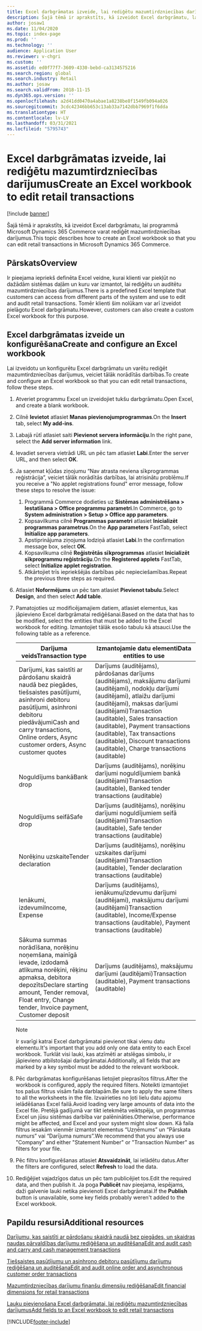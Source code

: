 ```yaml
---
title: Excel darbgrāmatas izveide, lai rediģētu mazumtirdzniecības darījumus
description: Šajā tēmā ir aprakstīts, kā izveidot Excel darbgrāmatu, lai programmā Microsoft Dynamics 365 Commerce varat rediģēt mazumtirdzniecības darījumus.
author: josaw1
ms.date: 11/04/2020
ms.topic: index-page
ms.prod: ''
ms.technology: ''
audience: Application User
ms.reviewer: v-chgri
ms.custom: ''
ms.assetid: ed0f77f7-3609-4330-bebd-ca3134575216
ms.search.region: global
ms.search.industry: Retail
ms.author: josaw
ms.search.validFrom: 2018-11-15
ms.dyn365.ops.version: ''
ms.openlocfilehash: a2d41dd0470a4abae1a8238be8f1549fb094a026
ms.sourcegitcommit: 3cdc42346bb653c13ab33a7142dbb7969f1f6dda
ms.translationtype: HT
ms.contentlocale: lv-LV
ms.lasthandoff: 03/31/2021
ms.locfileid: "5795743"
---
```

# <a name="create-an-excel-workbook-to-edit-retail-transactions"></a><span data-ttu-id="84a27-103">Excel darbgrāmatas izveide, lai rediģētu mazumtirdzniecības darījumus</span><span class="sxs-lookup"><span data-stu-id="84a27-103">Create an Excel workbook to edit retail transactions</span></span>

[!include [banner](../includes/banner.md)]

<span data-ttu-id="84a27-104">Šajā tēmā ir aprakstīts, kā izveidot Excel darbgrāmatu, lai programmā Microsoft Dynamics 365 Commerce varat rediģēt mazumtirdzniecības darījumus.</span><span class="sxs-lookup"><span data-stu-id="84a27-104">This topic describes how to create an Excel workbook so that you can edit retail transactions in Microsoft Dynamics 365 Commerce.</span></span>

## <a name="overview"></a><span data-ttu-id="84a27-105">Pārskats</span><span class="sxs-lookup"><span data-stu-id="84a27-105">Overview</span></span>

<span data-ttu-id="84a27-106">Ir pieejama iepriekš definēta Excel veidne, kurai klienti var piekļūt no dažādām sistēmas daļām un kuru var izmantot, lai rediģētu un auditētu mazumtirdzniecības darījumus.</span><span class="sxs-lookup"><span data-stu-id="84a27-106">There is a predefined Excel template that customers can access from different parts of the system and use to edit and audit retail transactions.</span></span> <span data-ttu-id="84a27-107">Tomēr klienti šim nolūkam var arī izveidot pielāgotu Excel darbgrāmatu.</span><span class="sxs-lookup"><span data-stu-id="84a27-107">However, customers can also create a custom Excel workbook for this purpose.</span></span>

## <a name="create-and-configure-an-excel-workbook"></a><span data-ttu-id="84a27-108">Excel darbgrāmatas izveide un konfigurēšana</span><span class="sxs-lookup"><span data-stu-id="84a27-108">Create and configure an Excel workbook</span></span>

<span data-ttu-id="84a27-109">Lai izveidotu un konfigurētu Excel darbgrāmatu un varētu rediģēt mazumtirdzniecības darījumus, veiciet tālāk norādītās darbības.</span><span class="sxs-lookup"><span data-stu-id="84a27-109">To create and configure an Excel workbook so that you can edit retail transactions, follow these steps.</span></span>

1. <span data-ttu-id="84a27-110">Atveriet programmu Excel un izveidojiet tukšu darbgrāmatu.</span><span class="sxs-lookup"><span data-stu-id="84a27-110">Open Excel, and create a blank workbook.</span></span>
1. <span data-ttu-id="84a27-111">Cilnē **Ievietot** atlasiet **Manas pievienojumprogrammas**.</span><span class="sxs-lookup"><span data-stu-id="84a27-111">On the **Insert** tab, select **My add-ins**.</span></span>
1. <span data-ttu-id="84a27-112">Labajā rūtī atlasiet saiti **Pievienot servera informāciju**.</span><span class="sxs-lookup"><span data-stu-id="84a27-112">In the right pane, select the **Add server information** link.</span></span>
1. <span data-ttu-id="84a27-113">Ievadiet servera vietrādi URL un pēc tam atlasiet **Labi**.</span><span class="sxs-lookup"><span data-stu-id="84a27-113">Enter the server URL, and then select **OK**.</span></span>
1. <span data-ttu-id="84a27-114">Ja saņemat kļūdas ziņojumu “Nav atrasta neviena sīkprogrammas reģistrācija”, veiciet tālāk norādītās darbības, lai atrisinātu problēmu.</span><span class="sxs-lookup"><span data-stu-id="84a27-114">If you receive a "No applet registrations found" error message, follow these steps to resolve the issue:</span></span>

    1. <span data-ttu-id="84a27-115">Programmā Commerce dodieties uz **Sistēmas administrēšana \> Iestatīšana \> Office programmu parametri**.</span><span class="sxs-lookup"><span data-stu-id="84a27-115">In Commerce, go to **System administration \> Setup \> Office app parameters**.</span></span>
    1. <span data-ttu-id="84a27-116">Kopsavilkuma cilnē **Programmas parametri** atlasiet **Inicializēt programmas parametrus**.</span><span class="sxs-lookup"><span data-stu-id="84a27-116">On the **App parameters** FastTab, select **Initialize app parameters**.</span></span>
    1. <span data-ttu-id="84a27-117">Apstiprinājuma ziņojuma lodziņā atlasiet **Labi**.</span><span class="sxs-lookup"><span data-stu-id="84a27-117">In the confirmation message box, select **OK**.</span></span>
    1. <span data-ttu-id="84a27-118">Kopsavilkuma cilnē **Reģistrētās sīkprogrammas** atlasiet **Inicializēt sīkprogrammu reģistrāciju**.</span><span class="sxs-lookup"><span data-stu-id="84a27-118">On the **Registered applets** FastTab, select **Initialize applet registration**.</span></span>
    1. <span data-ttu-id="84a27-119">Atkārtojiet trīs iepriekšējās darbības pēc nepieciešamības.</span><span class="sxs-lookup"><span data-stu-id="84a27-119">Repeat the previous three steps as required.</span></span>

1. <span data-ttu-id="84a27-120">Atlasiet **Noformējums** un pēc tam atlasiet **Pievienot tabulu**.</span><span class="sxs-lookup"><span data-stu-id="84a27-120">Select **Design**, and then select **Add table**.</span></span>
1. <span data-ttu-id="84a27-121">Pamatojoties uz modificējamajiem datiem, atlasiet elementus, kas jāpievieno Excel darbgrāmatai rediģēšanai.</span><span class="sxs-lookup"><span data-stu-id="84a27-121">Based on the data that has to be modified, select the entities that must be added to the Excel workbook for editing.</span></span> <span data-ttu-id="84a27-122">Izmantojiet tālāk esošo tabulu kā atsauci.</span><span class="sxs-lookup"><span data-stu-id="84a27-122">Use the following table as a reference.</span></span>

    | <span data-ttu-id="84a27-123">Darījuma veids</span><span class="sxs-lookup"><span data-stu-id="84a27-123">Transaction type</span></span> | <span data-ttu-id="84a27-124">Izmantojamie datu elementi</span><span class="sxs-lookup"><span data-stu-id="84a27-124">Data entities to use</span></span> |
    |------------------|----------------------|
    | <span data-ttu-id="84a27-125">Darījumi, kas saistīti ar pārdošanu skaidrā naudā bez piegādes, tiešsaistes pasūtījumi, asinhroni debitoru pasūtījumi, asinhroni debitoru piedāvājumi</span><span class="sxs-lookup"><span data-stu-id="84a27-125">Cash and carry transactions, Online orders, Async customer orders, Async customer quotes</span></span> | <span data-ttu-id="84a27-126">Darījums (auditējams), pārdošanas darījums (auditējams), maksājumu darījumi (auditējami), nodokļu darījumi (auditējami), atlaižu darījumi (auditējami), maksas darījumi (auditējami)</span><span class="sxs-lookup"><span data-stu-id="84a27-126">Transaction (auditable), Sales transaction (auditable), Payment transactions (auditable), Tax transactions (auditable), Discount transactions (auditable), Charge transactions (auditable)</span></span> |
    | <span data-ttu-id="84a27-127">Noguldījums bankā</span><span class="sxs-lookup"><span data-stu-id="84a27-127">Bank drop</span></span> | <span data-ttu-id="84a27-128">Darījums (auditējams), norēķinu darījumi noguldījumiem bankā (auditējami)</span><span class="sxs-lookup"><span data-stu-id="84a27-128">Transaction (auditable), Banked tender transactions (auditable)</span></span> |
    | <span data-ttu-id="84a27-129">Noguldījums seifā</span><span class="sxs-lookup"><span data-stu-id="84a27-129">Safe drop</span></span> | <span data-ttu-id="84a27-130">Darījums (auditējams), norēķinu darījumi noguldījumiem seifā (auditējami)</span><span class="sxs-lookup"><span data-stu-id="84a27-130">Transaction (auditable), Safe tender transactions (auditable)</span></span> |
    | <span data-ttu-id="84a27-131">Norēķinu uzskaite</span><span class="sxs-lookup"><span data-stu-id="84a27-131">Tender declaration</span></span> | <span data-ttu-id="84a27-132">Darījums (auditējams), norēķinu uzskaites darījumi (auditējami)</span><span class="sxs-lookup"><span data-stu-id="84a27-132">Transaction (auditable), Tender declaration transactions (auditable)</span></span> |
    | <span data-ttu-id="84a27-133">Ienākumi, izdevumi</span><span class="sxs-lookup"><span data-stu-id="84a27-133">Income, Expense</span></span> | <span data-ttu-id="84a27-134">Darījums (auditējams), ienākumu/izdevumu darījumi (auditējami), maksājumu darījumi (auditējami)</span><span class="sxs-lookup"><span data-stu-id="84a27-134">Transaction (auditable), Income/Expense transactions (auditable), Payment transactions (auditable)</span></span> |
    | <span data-ttu-id="84a27-135">Sākuma summas norādīšana, norēķinu noņemšana, mainīgā ievade, izdodamā atlikuma norēķini, rēķinu apmaksa, debitora depozīts</span><span class="sxs-lookup"><span data-stu-id="84a27-135">Declare starting amount, Tender removal, Float entry, Change tender, Invoice payment, Customer deposit</span></span> | <span data-ttu-id="84a27-136">Darījums (auditējams), maksājumu darījumi (auditējami)</span><span class="sxs-lookup"><span data-stu-id="84a27-136">Transaction (auditable), Payment transactions (auditable)</span></span> |

    > [!NOTE]
    > <span data-ttu-id="84a27-137">Ir svarīgi katrai Excel darbgrāmatai pievienot tikai vienu datu elementu.</span><span class="sxs-lookup"><span data-stu-id="84a27-137">It's important that you add only one data entity to each Excel workbook.</span></span> <span data-ttu-id="84a27-138">Turklāt visi lauki, kas atzīmēti ar atslēgas simbolu, ir jāpievieno atbilstošajai darbgrāmatai.</span><span class="sxs-lookup"><span data-stu-id="84a27-138">Additionally, all fields that are marked by a key symbol must be added to the relevant workbook.</span></span>

1. <span data-ttu-id="84a27-139">Pēc darbgrāmatas konfigurēšanas lietojiet pieprasītos filtrus.</span><span class="sxs-lookup"><span data-stu-id="84a27-139">After the workbook is configured, apply the required filters.</span></span> <span data-ttu-id="84a27-140">Noteikti izmantojiet tos pašus filtrus visām faila darblapām.</span><span class="sxs-lookup"><span data-stu-id="84a27-140">Be sure to apply the same filters to all the worksheets in the file.</span></span> <span data-ttu-id="84a27-141">Izvairieties no ļoti lielu datu apjomu ielādēšanas Excel failā.</span><span class="sxs-lookup"><span data-stu-id="84a27-141">Avoid loading very large amounts of data into the Excel file.</span></span> <span data-ttu-id="84a27-142">Pretējā gadījumā var tikt ietekmēta veiktspēja, un programmas Excel un jūsu sistēmas darbība var palēnināties.</span><span class="sxs-lookup"><span data-stu-id="84a27-142">Otherwise, performance might be affected, and Excel and your system might slow down.</span></span> <span data-ttu-id="84a27-143">Kā faila filtrus iesakām vienmēr izmantot elementus “Uzņēmums” un “Pārskata numurs” vai “Darījuma numurs”.</span><span class="sxs-lookup"><span data-stu-id="84a27-143">We recommend that you always use "Company" and either "Statement Number" or "Transaction Number" as filters for your file.</span></span>
1. <span data-ttu-id="84a27-144">Pēc filtru konfigurēšanas atlasiet **Atsvaidzināt**, lai ielādētu datus.</span><span class="sxs-lookup"><span data-stu-id="84a27-144">After the filters are configured, select **Refresh** to load the data.</span></span>
1. <span data-ttu-id="84a27-145">Rediģējiet vajadzīgos datus un pēc tam publicējiet tos.</span><span class="sxs-lookup"><span data-stu-id="84a27-145">Edit the required data, and then publish it.</span></span> <span data-ttu-id="84a27-146">Ja poga **Publicēt** nav pieejama, iespējams, daži galvenie lauki netika pievienoti Excel darbgrāmatai.</span><span class="sxs-lookup"><span data-stu-id="84a27-146">If the **Publish** button is unavailable, some key fields probably weren't added to the Excel workbook.</span></span>

## <a name="additional-resources"></a><span data-ttu-id="84a27-147">Papildu resursi</span><span class="sxs-lookup"><span data-stu-id="84a27-147">Additional resources</span></span>

[<span data-ttu-id="84a27-148">Darījumu, kas saistīti ar pārdošanu skaidrā naudā bez piegādes, un skaidras naudas pārvaldības darījumu rediģēšana un auditēšana</span><span class="sxs-lookup"><span data-stu-id="84a27-148">Edit and audit cash and carry and cash management transactions</span></span>](edit-cash-trans.md)

[<span data-ttu-id="84a27-149">Tiešsaistes pasūtījumu un asinhrono debitoru pasūtījumu darījumu rediģēšana un auditēšana</span><span class="sxs-lookup"><span data-stu-id="84a27-149">Edit and audit online order and asynchronous customer order transactions</span></span>](edit-order-trans.md)

[<span data-ttu-id="84a27-150">Mazumtirdzniecības darījumu finanšu dimensiju rediģēšana</span><span class="sxs-lookup"><span data-stu-id="84a27-150">Edit financial dimensions for retail transactions</span></span>](edit-financial-dim.md)

[<span data-ttu-id="84a27-151">Lauku pievienošana Excel darbgrāmatai, lai rediģētu mazumtirdzniecības darījumus</span><span class="sxs-lookup"><span data-stu-id="84a27-151">Add fields to an Excel workbook to edit retail transactions</span></span>](add-fields-excel.md)


[!INCLUDE[footer-include](../includes/footer-banner.md)]
